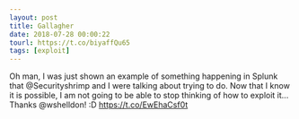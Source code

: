 ```yaml
---
layout: post
title: Gallagher
date: 2018-07-28 00:00:22
tourl: https://t.co/biyaffQu65
tags: [exploit]
---
```

Oh man, I was just shown an example of something happening in Splunk that @Securityshrimp and I were talking about trying to do. Now that I know it is possible, I am not going to be able to stop thinking of how to exploit it... Thanks @wshelldon! :D https://t.co/EwEhaCsf0t